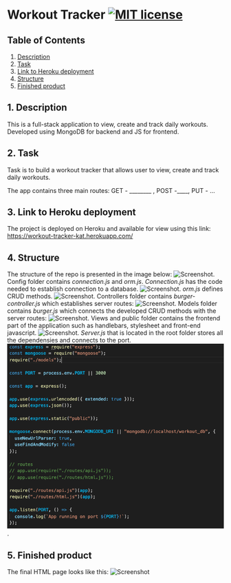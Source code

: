 # Workout Tracker [![MIT license](https://img.shields.io/badge/License-GPLv3-blue.svg)](https://lbesson.mit-license.org/)


## Table of Contents
1. [ Description ](#desc)
2. [ Task ](#task)
3. [ Link to Heroku deployment ](#link)
4. [ Structure ](#structure)
5. [ Finished product ](#final)


## 1. Description<a name="desc"></a>
This is a full-stack application to view, create and track daily workouts. Developed using MongoDB for backend and JS for frontend.

## 2. Task<a name="task"></a>
Task is to build a workout tracker that allows user to view, create and track daily workouts.


The app contains three main routes: GET - ________ , POST -____, PUT - ... 



## 3. Link to Heroku deployment <a name="link"></a>
The project is deployed on Heroku and available for view using this link:
https://workout-tracker-kat.herokuapp.com/

## 4. Structure<a name="structure"></a>
The structure of the repo is presented in the image below:
![Screenshot](./public/assets/media/dir_structure.png).
Config folder contains *connection.js* and *orm.js*. 
*Connection.js* has the code needed to establish connection to a database.
![Screenshot](./public/assets/media/connection.png).
*orm.js* defines CRUD methods.
![Screenshot](./public/assets/media/orm.png).
Controllers folder contains *burger-controller.js* which establishes server routes:
![Screenshot](./public/assets/media/controllers.png).
Models folder contains *burger.js* which connects the developed CRUD methods with the server routes:
![Screenshot](./public/assets/media/models_burger.png).
Views and public folder contains the frontend part of the application such as handlebars, stylesheet and front-end javascript.
![Screenshot](./public/assets/media/frontend.png).
*Server.js* that is located in the root folder stores all the dependensies and connects to the port.
![Screenshot](./public/assets/media/server.png).


## 5. Finished product<a name="final"></a>
The final HTML page looks like this:
![Screenshot](./public/assets/media/final.png)

